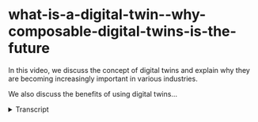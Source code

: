 # what-is-a-digital-twin--why-composable-digital-twins-is-the-future
<!-- embeded video removed -->



In this video, we discuss the concept of digital twins and explain why they are becoming increasingly important in various industries. 

We also discuss the benefits of using digital twins...
<details>
<summary>Transcript</summary>In this video, we discuss the concept of digital twins and explain why they are becoming increasingly important in various industries. 

We also discuss the benefits of using digital twins...
welcome to the world of digital twins a

concept that is revolutionizing the way

we design build and maintain our

physical systems a digital twin is a

digital replica of a physical asset such

as a building machine or even a city

it is created by using data from sensors

cameras and other sources to create a

virtual representation of the physical

asset digital twins can be used to

simulate and analyze different scenarios

such as how a building would perform in

a natural disaster or how a machine

would operate in different conditions

this allows engineers and designers to

identify potential problems and make

adjustments before the physical asset is

even built but the future of digital

twins is in their ability to be composed

a composable digital twin is made up of

smaller modular digital twins that can

be connected together to form a larger

system this allows for greater

flexibility and scalability making it

easier to adapt to changing conditions

and requirements the possibilities of

digital twins are endless and with the

emergence of composable digital twins

the future is looking even brighter the

ability to connect and compose digital

twins will allow us to design build and

maintain our physical systems in a more

efficient and sustainable way

so how do we actually build composable

digital twins

one of the most effective ways is by

using the world's only no code digital

twin composition platform XM Pro

with XM Pro you can compose your digital

twin Solutions without any code and

easily integrate with your current

systems using our integration Library

the XM Pro application designer also

features pre-built agents that allow

users to fully leverage pre-packaged

business capabilities

want to know more

reach out to our team to start building

your first digital twin today
</details>